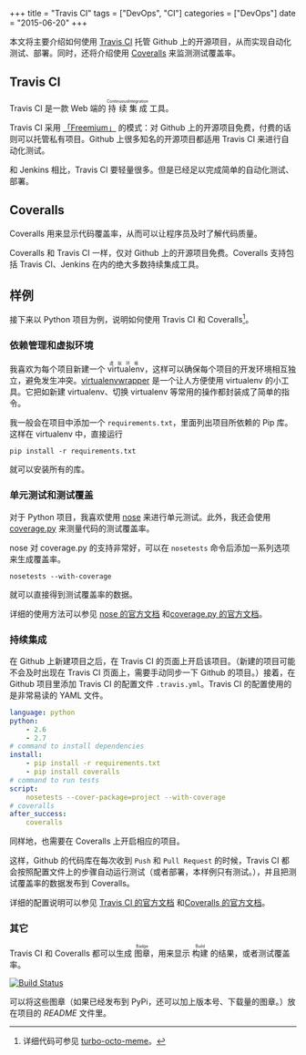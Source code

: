+++
title       = "Travis CI"
tags        = ["DevOps", "CI"]
categories  = ["DevOps"]
date        = "2015-06-20"
+++

本文将主要介绍如何使用 [Travis CI](https://travis-ci.org) 托管 Github 上的开源项目，从而实现自动化测试、部署。同时，还将介绍使用 [Coveralls](https://coveralls.io/) 来监测测试覆盖率。
<!--more-->

## Travis CI

Travis CI 是一款 Web 端的 <ruby> 持续 <rt>Continuous</rt></ruby> <ruby> 集成 <rt>Integration</rt></ruby> 工具。

Travis CI 采用 [「Freemium」](https://en.wikipedia.org/wiki/Freemium) 的模式：对 Github 上的开源项目免费，付费的话则可以托管私有项目。Github 上很多知名的开源项目都适用 Travis CI 来进行自动化测试。

和 Jenkins 相比，Travis CI 要轻量很多。但是已经足以完成简单的自动化测试、部署。

## Coveralls

Coveralls 用来显示代码覆盖率，从而可以让程序员及时了解代码质量。

Coveralls 和 Travis CI 一样，仅对 Github 上的开源项目免费。Coveralls 支持包括 Travis CI、Jenkins 在内的绝大多数持续集成工具。

## 样例

接下来以 Python 项目为例，说明如何使用 Travis CI 和 Coveralls[^src]。

### 依赖管理和虚拟环境

我喜欢为每个项目新建一个 <ruby>virtualenv<rt> 虚拟环境 </rt></ruby>，这样可以确保每个项目的开发环境相互独立，避免发生冲突。[virtualenvwrapper](https://virtualenvwrapper.readthedocs.org/en/latest/) 是一个让人方便使用 virtualenv 的小工具。它把如新建 virtualenv、切换 virtualenv 等常用的操作都封装成了简单的指令。

我一般会在项目中添加一个 `requirements.txt`，里面列出项目所依赖的 Pip 库。这样在 virtualenv 中，直接运行

```shell
pip install -r requirements.txt
```

就可以安装所有的库。

### 单元测试和测试覆盖

对于 Python 项目，我喜欢使用 [nose](https://nose.readthedocs.org/en/latest/) 来进行单元测试。此外，我还会使用 [coverage.py](http://nedbatchelder.com/code/coverage/) 来测量代码的测试覆盖率。

nose 对 coverage.py 的支持非常好，可以在 `nosetests` 命令后添加一系列选项来生成覆盖率。

```shell
nosetests --with-coverage
```

就可以直接得到测试覆盖率的数据。

详细的使用方法可以参见 [nose 的官方文档](https://nose.readthedocs.org/en/latest/) 和[coverage.py 的官方文档](http://nedbatchelder.com/code/coverage/cmd.html)。

### 持续集成
在 Github 上新建项目之后，在 Travis CI 的页面上开启该项目。（新建的项目可能不会及时出现在 Travis CI 页面上，需要手动同步一下 Github 的项目。）接着，在 Github 项目里添加 Travis CI 的配置文件 `.travis.yml`。Travis CI 的配置使用的是非常易读的 YAML 文件。

```yaml
language: python
python:
    - 2.6
    - 2.7
# command to install dependencies
install:
    - pip install -r requirements.txt
    - pip install coveralls
# command to run tests
script:
    nosetests --cover-package=project --with-coverage
# coveralls
after_success:
    coveralls

```

同样地，也需要在 Coveralls 上开启相应的项目。

这样，Github 的代码库在每次收到 `Push` 和 `Pull Request` 的时候，Travis CI 都会按照配置文件上的步骤自动运行测试（或者部署，本样例只有测试。），并且把测试覆盖率的数据发布到 Coveralls。

详细的配置说明可以参见 [Travis CI 的官方文档](http://docs.travis-ci.com/) 和[Coveralls 的官方文档](https://coveralls.zendesk.com/hc/en-us)。

### 其它
Travis CI 和 Coveralls 都可以生成 <ruby> 图章 <rt>Badge</rt></ruby>，用来显示 <ruby> 构建 <rt>Build</rt></ruby> 的结果，或者测试覆盖率。

[![Build Status](https://travis-ci.org/yumminhuang/turbo-octo-meme.svg?branch=master)](https://travis-ci.org/yumminhuang/turbo-octo-meme)

可以将这些图章（如果已经发布到 PyPi，还可以加上版本号、下载量的图章。）放在项目的 *README* 文件里。

[^src]: 详细代码可参见 [turbo-octo-meme](https://github.com/yumminhuang/turbo-octo-meme)。
